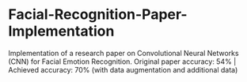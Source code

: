 # Facial-Recognition-Paper-Implementation
Implementation of a research paper on Convolutional Neural Networks (CNN) for Facial Emotion Recognition.
Original paper accuracy: 54% | Achieved accuracy: 70% (with data augmentation and additional data)
